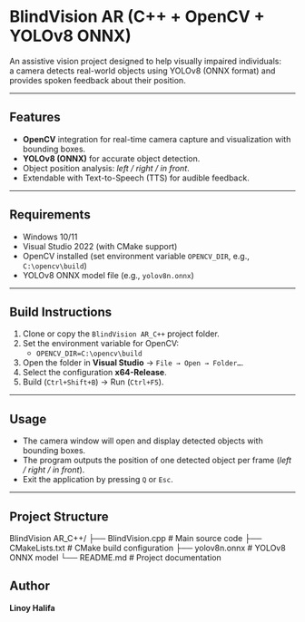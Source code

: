 # BlindVision AR (C++ + OpenCV + YOLOv8 ONNX)

An assistive vision project designed to help visually impaired individuals:  
a camera detects real-world objects using YOLOv8 (ONNX format) and provides spoken feedback about their position.

---

## Features
- **OpenCV** integration for real-time camera capture and visualization with bounding boxes.  
- **YOLOv8 (ONNX)** for accurate object detection.  
- Object position analysis: *left / right / in front*.  
- Extendable with Text-to-Speech (TTS) for audible feedback.  

---

## Requirements
- Windows 10/11  
- Visual Studio 2022 (with CMake support)  
- OpenCV installed (set environment variable `OPENCV_DIR`, e.g., `C:\opencv\build`)  
- YOLOv8 ONNX model file (e.g., `yolov8n.onnx`)  

---

## Build Instructions
1. Clone or copy the `BlindVision AR_C++` project folder.  
2. Set the environment variable for OpenCV:  
   - `OPENCV_DIR=C:\opencv\build`  
3. Open the folder in **Visual Studio** → `File → Open → Folder…`.  
4. Select the configuration **x64-Release**.  
5. Build (`Ctrl+Shift+B`) → Run (`Ctrl+F5`).  

---

## Usage
- The camera window will open and display detected objects with bounding boxes.  
- The program outputs the position of one detected object per frame (*left / right / in front*).  
- Exit the application by pressing `Q` or `Esc`.  

---

## Project Structure

BlindVision AR_C++/
├── BlindVision.cpp # Main source code
├── CMakeLists.txt # CMake build configuration
├── yolov8n.onnx # YOLOv8 ONNX model
└── README.md # Project documentation

## Author
**Linoy Halifa**  